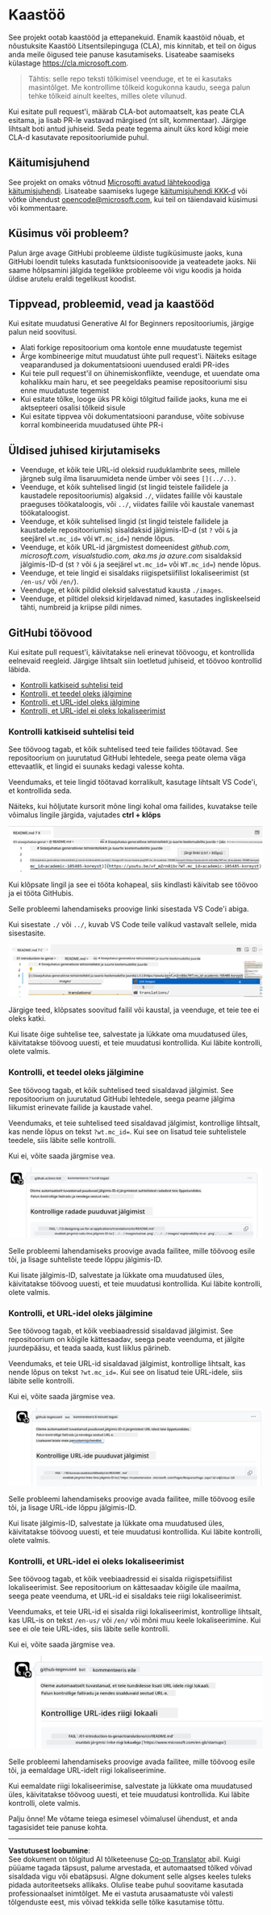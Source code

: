 <!--
CO_OP_TRANSLATOR_METADATA:
{
  "original_hash": "57c41f2af71001a2cff9d8eb797cb843",
  "translation_date": "2025-10-11T11:10:25+00:00",
  "source_file": "CONTRIBUTING.md",
  "language_code": "et"
}
-->
# Kaastöö

See projekt ootab kaastööd ja ettepanekuid. Enamik kaastöid nõuab, et nõustuksite Kaastöö Litsentsilepinguga (CLA), mis kinnitab, et teil on õigus anda meile õigused teie panuse kasutamiseks. Lisateabe saamiseks külastage <https://cla.microsoft.com>.

> Tähtis: selle repo teksti tõlkimisel veenduge, et te ei kasutaks masintõlget. Me kontrollime tõlkeid kogukonna kaudu, seega palun tehke tõlkeid ainult keeltes, milles olete vilunud.

Kui esitate pull request'i, määrab CLA-bot automaatselt, kas peate CLA esitama, ja lisab PR-le vastavad märgised (nt silt, kommentaar). Järgige lihtsalt boti antud juhiseid. Seda peate tegema ainult üks kord kõigi meie CLA-d kasutavate repositooriumide puhul.

## Käitumisjuhend

See projekt on omaks võtnud [Microsofti avatud lähtekoodiga käitumisjuhendi](https://opensource.microsoft.com/codeofconduct/?WT.mc_id=academic-105485-koreyst). Lisateabe saamiseks lugege [käitumisjuhendi KKK-d](https://opensource.microsoft.com/codeofconduct/faq/?WT.mc_id=academic-105485-koreyst) või võtke ühendust [opencode@microsoft.com](mailto:opencode@microsoft.com), kui teil on täiendavaid küsimusi või kommentaare.

## Küsimus või probleem?

Palun ärge avage GitHubi probleeme üldiste tugiküsimuste jaoks, kuna GitHubi loendit tuleks kasutada funktsioonisoovide ja veateadete jaoks. Nii saame hõlpsamini jälgida tegelikke probleeme või vigu koodis ja hoida üldise arutelu eraldi tegelikust koodist.

## Tippvead, probleemid, vead ja kaastööd

Kui esitate muudatusi Generative AI for Beginners repositooriumis, järgige palun neid soovitusi.

* Alati forkige repositoorium oma kontole enne muudatuste tegemist
* Ärge kombineerige mitut muudatust ühte pull request'i. Näiteks esitage veaparandused ja dokumentatsiooni uuendused eraldi PR-ides
* Kui teie pull request'il on ühinemiskonflikte, veenduge, et uuendate oma kohalikku main haru, et see peegeldaks peamise repositooriumi sisu enne muudatuste tegemist
* Kui esitate tõlke, looge üks PR kõigi tõlgitud failide jaoks, kuna me ei aktsepteeri osalisi tõlkeid sisule
* Kui esitate tippvea või dokumentatsiooni paranduse, võite sobivuse korral kombineerida muudatused ühte PR-i

## Üldised juhised kirjutamiseks

- Veenduge, et kõik teie URL-id oleksid ruuduklambrite sees, millele järgneb sulg ilma lisaruumideta nende ümber või sees `[](../..)`.
- Veenduge, et kõik suhtelised lingid (st lingid teistele failidele ja kaustadele repositooriumis) algaksid `./`, viidates failile või kaustale praeguses töökataloogis, või `../`, viidates failile või kaustale vanemast töökataloogist.
- Veenduge, et kõik suhtelised lingid (st lingid teistele failidele ja kaustadele repositooriumis) sisaldaksid jälgimis-ID-d (st `?` või `&` ja seejärel `wt.mc_id=` või `WT.mc_id=`) nende lõpus.
- Veenduge, et kõik URL-id järgmistest domeenidest _github.com, microsoft.com, visualstudio.com, aka.ms ja azure.com_ sisaldaksid jälgimis-ID-d (st `?` või `&` ja seejärel `wt.mc_id=` või `WT.mc_id=`) nende lõpus.
- Veenduge, et teie lingid ei sisaldaks riigispetsiifilist lokaliseerimist (st `/en-us/` või `/en/`).
- Veenduge, et kõik pildid oleksid salvestatud kausta `./images`.
- Veenduge, et piltidel oleksid kirjeldavad nimed, kasutades ingliskeelseid tähti, numbreid ja kriipse pildi nimes.

## GitHubi töövood

Kui esitate pull request'i, käivitatakse neli erinevat töövoogu, et kontrollida eelnevaid reegleid.
Järgige lihtsalt siin loetletud juhiseid, et töövoo kontrollid läbida.

- [Kontrolli katkiseid suhtelisi teid](../..)
- [Kontrolli, et teedel oleks jälgimine](../..)
- [Kontrolli, et URL-idel oleks jälgimine](../..)
- [Kontrolli, et URL-idel ei oleks lokaliseerimist](../..)

### Kontrolli katkiseid suhtelisi teid

See töövoog tagab, et kõik suhtelised teed teie failides töötavad.
See repositoorium on juurutatud GitHubi lehtedele, seega peate olema väga ettevaatlik, et lingid ei suunaks kedagi valesse kohta.

Veendumaks, et teie lingid töötavad korralikult, kasutage lihtsalt VS Code'i, et kontrollida seda.

Näiteks, kui hõljutate kursorit mõne lingi kohal oma failides, kuvatakse teile võimalus lingile järgida, vajutades **ctrl + klõps**

![VS Code'i lingi jälgimise ekraanipilt](../../translated_images/vscode-follow-link.85520ab6a1237adcf01cc9cd8c228ce7b32ae685a034250bd5109e2682b9dfca.et.png)

Kui klõpsate lingil ja see ei tööta kohapeal, siis kindlasti käivitab see töövoo ja ei tööta GitHubis.

Selle probleemi lahendamiseks proovige linki sisestada VS Code'i abiga.

Kui sisestate `./` või `../`, kuvab VS Code teile valikud vastavalt sellele, mida sisestasite.

![VS Code'i suhtelise tee valiku ekraanipilt](../../translated_images/vscode-select-relative-path.3804eb73c3a9e5f2d345e3d3288f8173a9e584254d0e505d8bcbc6461dbf1f6c.et.png)

Järgige teed, klõpsates soovitud failil või kaustal, ja veenduge, et teie tee ei oleks katki.

Kui lisate õige suhtelise tee, salvestate ja lükkate oma muudatused üles, käivitatakse töövoog uuesti, et teie muudatusi kontrollida.
Kui läbite kontrolli, olete valmis.

### Kontrolli, et teedel oleks jälgimine

See töövoog tagab, et kõik suhtelised teed sisaldavad jälgimist.
See repositoorium on juurutatud GitHubi lehtedele, seega peame jälgima liikumist erinevate failide ja kaustade vahel.

Veendumaks, et teie suhtelised teed sisaldavad jälgimist, kontrollige lihtsalt, kas nende lõpus on tekst `?wt.mc_id=`.
Kui see on lisatud teie suhtelistele teedele, siis läbite selle kontrolli.

Kui ei, võite saada järgmise vea.

![GitHubi kommentaar, mis näitab puuduvat jälgimist teedelt](../../translated_images/github-check-paths-missing-tracking-comment.880d4afe03e898ffadeebe0f61f7fdea7525c25238bead9fecabc81a0a83b1c0.et.png)

Selle probleemi lahendamiseks proovige avada failitee, mille töövoog esile tõi, ja lisage suhteliste teede lõppu jälgimis-ID.

Kui lisate jälgimis-ID, salvestate ja lükkate oma muudatused üles, käivitatakse töövoog uuesti, et teie muudatusi kontrollida.
Kui läbite kontrolli, olete valmis.

### Kontrolli, et URL-idel oleks jälgimine

See töövoog tagab, et kõik veebiaadressid sisaldavad jälgimist.
See repositoorium on kõigile kättesaadav, seega peate veenduma, et jälgite juurdepääsu, et teada saada, kust liiklus pärineb.

Veendumaks, et teie URL-id sisaldavad jälgimist, kontrollige lihtsalt, kas nende lõpus on tekst `?wt.mc_id=`.
Kui see on lisatud teie URL-idele, siis läbite selle kontrolli.

Kui ei, võite saada järgmise vea.

![GitHubi kommentaar, mis näitab puuduvat jälgimist URL-idelt](../../translated_images/github-check-urls-missing-tracking-comment.1bd00d20b24a1e2e3179e59e1bd7d44f16637a1bb1ab265562565251166841ef.et.png)

Selle probleemi lahendamiseks proovige avada failitee, mille töövoog esile tõi, ja lisage URL-ide lõppu jälgimis-ID.

Kui lisate jälgimis-ID, salvestate ja lükkate oma muudatused üles, käivitatakse töövoog uuesti, et teie muudatusi kontrollida.
Kui läbite kontrolli, olete valmis.

### Kontrolli, et URL-idel ei oleks lokaliseerimist

See töövoog tagab, et kõik veebiaadressid ei sisalda riigispetsiifilist lokaliseerimist.
See repositoorium on kättesaadav kõigile üle maailma, seega peate veenduma, et URL-id ei sisaldaks teie riigi lokaliseerimist.

Veendumaks, et teie URL-id ei sisalda riigi lokaliseerimist, kontrollige lihtsalt, kas URL-is on tekst `/en-us/` või `/en/` või mõni muu keele lokaliseerimine.
Kui see ei ole teie URL-ides, siis läbite selle kontrolli.

Kui ei, võite saada järgmise vea.

![GitHubi kommentaar, mis näitab lisatud riigi lokaliseerimist URL-idele](../../translated_images/github-check-country-locale-comment.2f4fe93228161dee6ec8210f3d6ccc66af6864f6b178b8d96f30818498fba72a.et.png)

Selle probleemi lahendamiseks proovige avada failitee, mille töövoog esile tõi, ja eemaldage URL-idelt riigi lokaliseerimine.

Kui eemaldate riigi lokaliseerimise, salvestate ja lükkate oma muudatused üles, käivitatakse töövoog uuesti, et teie muudatusi kontrollida.
Kui läbite kontrolli, olete valmis.

Palju õnne! Me võtame teiega esimesel võimalusel ühendust, et anda tagasisidet teie panuse kohta.

---

**Vastutusest loobumine**:  
See dokument on tõlgitud AI tõlketeenuse [Co-op Translator](https://github.com/Azure/co-op-translator) abil. Kuigi püüame tagada täpsust, palume arvestada, et automaatsed tõlked võivad sisaldada vigu või ebatäpsusi. Algne dokument selle algses keeles tuleks pidada autoriteetseks allikaks. Olulise teabe puhul soovitame kasutada professionaalset inimtõlget. Me ei vastuta arusaamatuste või valesti tõlgenduste eest, mis võivad tekkida selle tõlke kasutamise tõttu.